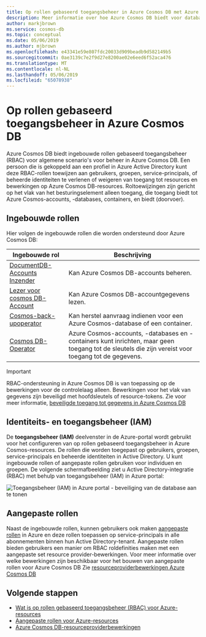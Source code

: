 ```yaml
---
title: Op rollen gebaseerd toegangsbeheer in Azure Cosmos DB met Azure Active Directory-integratie
description: Meer informatie over hoe Azure Cosmos DB biedt voor databasebeveiliging met Active directory-integratie (RBAC).
author: markjbrown
ms.service: cosmos-db
ms.topic: conceptual
ms.date: 05/06/2019
ms.author: mjbrown
ms.openlocfilehash: e43341e59e807fdc20033d909beadb9d582149b5
ms.sourcegitcommit: 0ae3139c7e2f9d27e8200ae02e6eed6f52aca476
ms.translationtype: MT
ms.contentlocale: nl-NL
ms.lasthandoff: 05/06/2019
ms.locfileid: "65078938"
---
```

# <a name="role-based-access-control-in-azure-cosmos-db"></a>Op rollen gebaseerd toegangsbeheer in Azure Cosmos DB

Azure Cosmos DB biedt ingebouwde rollen gebaseerd toegangsbeheer (RBAC) voor algemene scenario's voor beheer in Azure Cosmos DB. Een persoon die is gekoppeld aan een profiel in Azure Active Directory kunt deze RBAC-rollen toewijzen aan gebruikers, groepen, service-principals, of beheerde identiteiten te verlenen of weigeren van toegang tot resources en bewerkingen op Azure Cosmos DB-resources. Roltoewijzingen zijn gericht op het vlak van het besturingselement alleen toegang, die toegang biedt tot Azure Cosmos-accounts, -databases, containers, en biedt (doorvoer).

## <a name="built-in-roles"></a>Ingebouwde rollen

Hier volgen de ingebouwde rollen die worden ondersteund door Azure Cosmos DB:

|**Ingebouwde rol**  |**Beschrijving**  |
|---------|---------|
|[DocumentDB-Accounts Inzender](../role-based-access-control/built-in-roles.md#documentdb-account-contributor)   | Kan Azure Cosmos DB-accounts beheren.  |
|[Lezer voor cosmos DB-Account](../role-based-access-control/built-in-roles.md#cosmos-db-account-reader-role)  | Kan Azure Cosmos DB-accountgegevens lezen.        |
|[Cosmos-back-upoperator](../role-based-access-control/built-in-roles.md#cosmosbackupoperator)     |  Kan herstel aanvraag indienen voor een Azure Cosmos-database of een container.       |
|[Cosmos DB-Operator](../role-based-access-control/built-in-roles.md#cosmos-db-operator)  | Azure Cosmos-accounts, -databases en -containers kunt inrichten, maar geen toegang tot de sleutels die zijn vereist voor toegang tot de gegevens.         |

> [!IMPORTANT]
> RBAC-ondersteuning in Azure Cosmos DB is van toepassing op de bewerkingen voor de controlelaag alleen. Bewerkingen voor het vlak van gegevens zijn beveiligd met hoofdsleutels of resource-tokens. Zie voor meer informatie, [beveiligde toegang tot gegevens in Azure Cosmos DB](secure-access-to-data.md)

## <a name="identity-and-access-management-iam"></a>Identiteits- en toegangsbeheer (IAM)

De **toegangsbeheer (IAM)** deelvenster in de Azure-portal wordt gebruikt voor het configureren van op rollen gebaseerd toegangsbeheer in Azure Cosmos-resources. De rollen die worden toegepast op gebruikers, groepen, service-principals en beheerde identiteiten in Active Directory. U kunt ingebouwde rollen of aangepaste rollen gebruiken voor individuen en groepen. De volgende schermafbeelding ziet u Active Directory-integratie (RBAC) met behulp van toegangsbeheer (IAM) in Azure portal:

![Toegangsbeheer (IAM) in Azure portal - beveiliging van de database aan te tonen](./media/role-based-access-control/database-security-identity-access-management-rbac.png)

## <a name="custom-roles"></a>Aangepaste rollen

Naast de ingebouwde rollen, kunnen gebruikers ook maken [aangepaste rollen](../role-based-access-control/custom-roles.md) in Azure en deze rollen toepassen op service-principals in alle abonnementen binnen hun Active Directory-tenant. Aangepaste rollen bieden gebruikers een manier om RBAC roldefinities maken met een aangepaste set resource provider-bewerkingen. Voor meer informatie over welke bewerkingen zijn beschikbaar voor het bouwen van aangepaste rollen voor Azure Cosmos DB Zie [resourceproviderbewerkingen Azure Cosmos DB](../role-based-access-control/resource-provider-operations.md#microsoftdocumentdb)

## <a name="next-steps"></a>Volgende stappen

- [Wat is op rollen gebaseerd toegangsbeheer (RBAC) voor Azure-resources](../role-based-access-control/overview.md)
- [Aangepaste rollen voor Azure-resources](../role-based-access-control/custom-roles.md)
- [Azure Cosmos DB-resourceproviderbewerkingen](../role-based-access-control/resource-provider-operations.md#microsoftdocumentdb)
